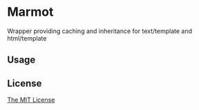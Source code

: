 # Marmot
Wrapper providing caching and inheritance for text/template and html/template

## Usage

## License
[The MIT License](./LICENSE)
